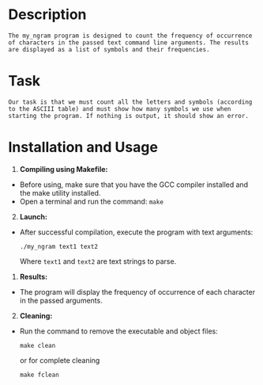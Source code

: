 # Description
	The my_ngram program is designed to count the frequency of occurrence of characters in the passed text command line arguments. The results are displayed as a list of symbols and their frequencies.

# Task
	Our task is that we must count all the letters and symbols (according to the ASCIII table) and must show how many symbols we use when starting the program. If nothing is output, it should show an error.
# Installation and Usage

1. **Compiling using Makefile:**
- Before using, make sure that you have the GCC compiler installed and the make utility installed.
- Open a terminal and run the command:
      ```
      make
      ```

2. **Launch:**
- After successful compilation, execute the program with text arguments:
  
    ```
	./my_ngram text1 text2
    ```
    Where `text1` and `text2` are text strings to parse.

1. **Results:**
- The program will display the frequency of occurrence of each character in the passed arguments.

2. **Cleaning:**
- Run the command to remove the executable and object files:
    ```
    make clean
    ```
    or for complete cleaning

    ```
    make fclean
    ```
